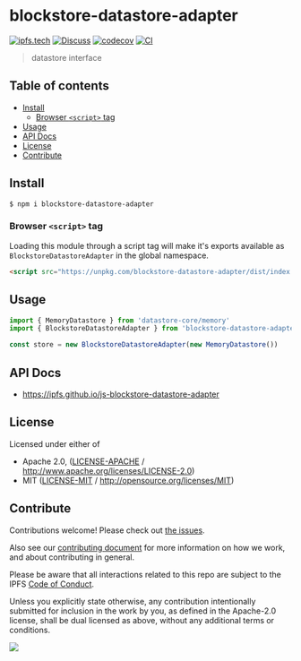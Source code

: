 # blockstore-datastore-adapter <!-- omit in toc -->

[![ipfs.tech](https://img.shields.io/badge/project-IPFS-blue.svg?style=flat-square)](https://ipfs.tech)
[![Discuss](https://img.shields.io/discourse/https/discuss.ipfs.tech/posts.svg?style=flat-square)](https://discuss.ipfs.tech)
[![codecov](https://img.shields.io/codecov/c/github/ipfs/js-blockstore-datastore-adapter.svg?style=flat-square)](https://codecov.io/gh/ipfs/js-blockstore-datastore-adapter)
[![CI](https://img.shields.io/github/actions/workflow/status/ipfs/js-blockstore-datastore-adapter/js-test-and-release.yml?branch=master\&style=flat-square)](https://github.com/ipfs/js-blockstore-datastore-adapter/actions/workflows/js-test-and-release.yml?query=branch%3Amaster)

> datastore interface

## Table of contents <!-- omit in toc -->

- [Install](#install)
  - [Browser `<script>` tag](#browser-script-tag)
- [Usage](#usage)
- [API Docs](#api-docs)
- [License](#license)
- [Contribute](#contribute)

## Install

```console
$ npm i blockstore-datastore-adapter
```

### Browser `<script>` tag

Loading this module through a script tag will make it's exports available as `BlockstoreDatastoreAdapter` in the global namespace.

```html
<script src="https://unpkg.com/blockstore-datastore-adapter/dist/index.min.js"></script>
```

## Usage

```js
import { MemoryDatastore } from 'datastore-core/memory'
import { BlockstoreDatastoreAdapter } from 'blockstore-datastore-adapter'

const store = new BlockstoreDatastoreAdapter(new MemoryDatastore())
```

## API Docs

- <https://ipfs.github.io/js-blockstore-datastore-adapter>

## License

Licensed under either of

- Apache 2.0, ([LICENSE-APACHE](LICENSE-APACHE) / <http://www.apache.org/licenses/LICENSE-2.0>)
- MIT ([LICENSE-MIT](LICENSE-MIT) / <http://opensource.org/licenses/MIT>)

## Contribute

Contributions welcome! Please check out [the issues](https://github.com/ipfs/js-blockstore-datastore-adapter/issues).

Also see our [contributing document](https://github.com/ipfs/community/blob/master/CONTRIBUTING_JS.md) for more information on how we work, and about contributing in general.

Please be aware that all interactions related to this repo are subject to the IPFS [Code of Conduct](https://github.com/ipfs/community/blob/master/code-of-conduct.md).

Unless you explicitly state otherwise, any contribution intentionally submitted for inclusion in the work by you, as defined in the Apache-2.0 license, shall be dual licensed as above, without any additional terms or conditions.

[![](https://cdn.rawgit.com/jbenet/contribute-ipfs-gif/master/img/contribute.gif)](https://github.com/ipfs/community/blob/master/CONTRIBUTING.md)
